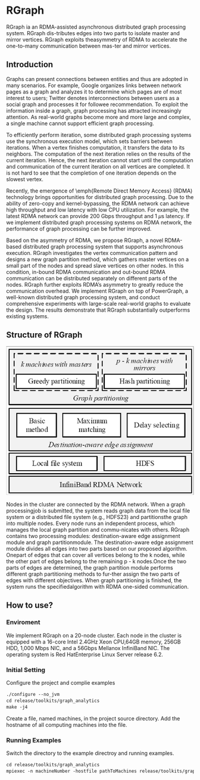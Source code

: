 # RGraph
RGraph ia an RDMA-assisted asynchronous distributed graph processing system. RGraph dis-tributes edges into two parts to isolate master and mirror vertices. RGraph exploits theasymmetry of RDMA to accelerate the one-to-many communication between mas-ter and mirror vertices. 

## Introduction
Graphs can present connections between entities and thus are adopted in many scenarios. For example, Google organizes links between network pages as a graph and analyzes it to determine which pages are of most interest to users; Twitter denotes interconnections between users as a social graph and processes it for followee recommendation. To exploit the information inside a graph, graph processing has attracted increasingly attention. As real-world graphs become more and more large and complex, a single machine cannot support efficient graph processing. 

To efficiently perform iteration, some distributed graph processing systems use the synchronous execution model, which sets barriers between iterations. When a vertex finishes computation, it transfers the data to its neighbors. The computation of the next iteration relies on the results of the current iteration. Hence, the next iteration cannot start until the computation and communication of the current iteration on all vertices are completed. It is not hard to see that the completion of one iteration depends on the slowest vertex.

Recently, the emergence of \emph{Remote Direct Memory Access} (RDMA) technology brings opportunities for distributed graph processing. Due to the ability of zero-copy and kernel-bypassing, the RDMA network can achieve high throughput and low latency with low CPU utilization. For example, the latest RDMA network can provide 200 Gbps throughput and 1 $\mu$s latency. If we implement distributed graph processing systems on RDMA network, the performance of graph processing can be further improved.

Based on the asymmetry of RDMA, we propose RGraph, a novel RDMA-based distributed graph processing system that supports asynchronous execution. RGraph investigates the vertex communication pattern and designs a new graph partition method, which gathers master vertices on a small part of the nodes and spread slave vertices on other nodes. In this condition, in-bound RDMA communication and out-bound RDMA communication can be distributed separately on different parts of the nodes. RGraph further exploits RDMA’s asymmetry to greatly reduce the communication overhead. We implement RGraph on top of PowerGraph, a well-known distributed graph processing system, and conduct comprehensive experiments with large-scale real-world graphs to evaluate the design. The results demonstrate that RGraph substantially outperforms existing systems.

## Structure of RGraph
![image](https://github.com/RGraph/RGraph/blob/master/images/RGraphStructure.png)

Nodes in the cluster are connected by the RDMA network. When a graph processingjob is submitted, the system reads graph data from the local file system or a distributed file system (e.g., HDFS23) and partitionsthe graph into multiple nodes. Every node runs an independent process, which manages the local graph partition and commu-nicates with others. RGraph contains two processing modules: destination-aware edge assignment module and graph partitionmodule. The destination-aware edge assignment module divides all edges into two parts based on our proposed algorithm. Onepart of edges that can cover all vertices belong to the k nodes, while the other part of edges belong to the remaining p - k nodes.Once the two parts of edges are determined, the graph partition module performs different graph partitioning methods to fur-ther assign the two parts of edges with different objectives. When graph partitioning is finished, the system runs the specifiedalgorithm with RDMA one-sided communication.

## How to use?

### Enviroment
We implement RGraph on a 20-node cluster. Each node in the cluster is equipped with a 16-core Intel 2.4GHz Xeon CPU,64GB memory, 256GB HDD, 1,000 Mbps NIC, and a 56Gbps Mellanox InfiniBand NIC. The operating system is Red HatEnterprise Linux Server release 6.2.

### Initial Setting
Configure the project and complie examples
```txt
./configure --no_jvm
cd release/toolkits/graph_analytics
make -j4
```

Create a file, named machines, in the project source directory. Add the hostname of all computing machines into the file.

### Running Examples
Switch the directory to the example directroy and running examples.
```txt
cd release/toolkits/graph_analytics
mpiexec -n machineNumber -hostfile pathToMachines release/toolkits/graph_analytics/pagerank --format=snap --graph=graphData
```

<!-- 
## Publications

## Authors and Copyright
 -->